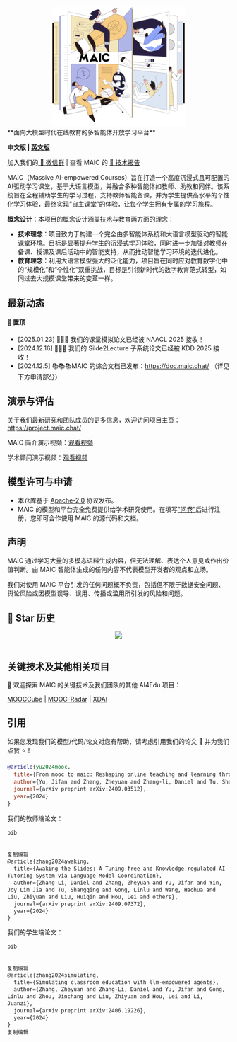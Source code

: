 <div align="center">
<img src="./docs/maic_logo.jpg" width="300em" ></img> 
</div>
**面向大模型时代在线教育的多智能体开放学习平台**

<strong>中文版 | [英文版](./README.md)</strong>

加入我们的<a href="docs/wechat.md" target="_blank"> 💬 微信群</a> | 查看 MAIC 的 <a href="https://arxiv.org/abs/2409.03512" target="_blank"> 📖 技术报告</a>

MAIC（Massive AI-empowered Courses）旨在打造一个高度沉浸式且可配置的AI驱动学习课堂，基于大语言模型，并融合多种智能体如教师、助教和同伴。该系统旨在全程辅助学生的学习过程，支持教师智能备课，并为学生提供高水平的个性化学习体验，最终实现“自主课堂”的体验，让每个学生拥有专属的学习旅程。

**概念设计**：本项目的概念设计涵盖技术与教育两方面的理念：

* **技术理念**：项目致力于构建一个完全由多智能体系统和大语言模型驱动的智能课堂环境。目标是显著提升学生的沉浸式学习体验，同时进一步加强对教师在备课、授课及课后活动中的智能支持，从而推动智能学习环境的迭代进化。
* **教育理念**：利用大语言模型强大的泛化能力，项目旨在同时应对教育数字化中的“规模化”和“个性化”双重挑战，目标是引领新时代的数字教育范式转型，如同过去大规模课堂带来的变革一样。

## 最新动态 <!-- omit in toc -->

#### 📌 置顶

* [2025.01.23] 🚀🚀🚀 我们的课堂模拟论文已经被 NAACL 2025 接收！ 
* [2024.12.16] 🚀🚀🚀 我们的 Silde2Lecture 子系统论文已经被 KDD 2025 接收！ 
* [2024.12.5] 📚📚📚MAIC 的综合文档已发布：https://doc.maic.chat/ （详见下方申请部分）

## 演示与评估 <!-- omit in toc -->

关于我们最新研究和团队成员的更多信息，欢迎访问项目主页：https://project.maic.chat/

MAIC 简介演示视频：[观看视频](https://cloud.tsinghua.edu.cn/f/24c66e1318fc403e99d5/)

学术顾问演示视频：[观看视频](https://cloud.tsinghua.edu.cn/f/25f5416274cc410daf4a/)

## 模型许可与申请 <!-- omit in toc -->

* 本仓库基于 [Apache-2.0](https://github.com/OpenBMB/MiniCPM/blob/main/LICENSE) 协议发布。
* MAIC 的模型和平台完全免费提供给学术研究使用。在填写["问卷"](https://vd17d2kd0c.feishu.cn/share/base/form/shrcn2PmspMbOnXZi1hxbS5AA7d)后进行注册，您即可合作使用 MAIC 的源代码和文档。

## 声明 <!-- omit in toc -->

MAIC 通过学习大量的多模态语料生成内容，但无法理解、表达个人意见或作出价值判断。由 MAIC 智能体生成的任何内容不代表模型开发者的观点和立场。

我们对使用 MAIC 平台引发的任何问题概不负责，包括但不限于数据安全问题、舆论风险或因模型误导、误用、传播或滥用所引发的风险和问题。

## 🌟 Star 历史 <!-- omit in toc -->


<table align="center">
    <p align="center">
      <img src="assets/star_history.svg"/>
    </p>
</table>

<!-- <picture>
  <source
    media="(prefers-color-scheme: dark)"
    srcset="
      https://api.star-history.com/svg?repos=THU-MAIC/MAIC-Core&type=Date&theme=dark
    "
  />
  <source
    media="(prefers-color-scheme: light)"
    srcset="
      https://api.star-history.com/svg?repos=THU-MAIC/MAIC-Core&type=Date
    "
  />
  <img
    alt="Star History Chart"
    src="https://api.star-history.com/svg?repos=THU-MAIC/MAIC-Core&type=Date"
  />
</picture> -->

## 关键技术及其他相关项目 <!-- omit in toc -->

👏 欢迎探索 MAIC 的关键技术及我们团队的其他 AI4Edu 项目：

[MOOCCube](https://github.com/THU-KEG/MOOCCubeX?tab=readme-ov-file) | [MOOC-Radar](https://github.com/THU-KEG/MOOC-Radar) | [XDAI](https://github.com/THUDM/XDAI) 

## 引用 <!-- omit in toc -->

如果您发现我们的模型/代码/论文对您有帮助，请考虑引用我们的论文 📝 并为我们点赞 ⭐️！

```bib
@article{yu2024mooc,
  title={From mooc to maic: Reshaping online teaching and learning through llm-driven agents},
  author={Yu, Jifan and Zhang, Zheyuan and Zhang-li, Daniel and Tu, Shangqing and Hao, Zhanxin and Li, Rui Miao and Li, Haoxuan and Wang, Yuanchun and Li, Hanming and Gong, Linlu and others},
  journal={arXiv preprint arXiv:2409.03512},
  year={2024}
}
```

我们的教师端论文：

```
bib


复制编辑
@article{zhang2024awaking,
  title={Awaking the Slides: A Tuning-free and Knowledge-regulated AI Tutoring System via Language Model Coordination},
  author={Zhang-Li, Daniel and Zhang, Zheyuan and Yu, Jifan and Yin, Joy Lim Jia and Tu, Shangqing and Gong, Linlu and Wang, Haohua and Liu, Zhiyuan and Liu, Huiqin and Hou, Lei and others},
  journal={arXiv preprint arXiv:2409.07372},
  year={2024}
}
```

我们的学生端论文：

```
bib


复制编辑
@article{zhang2024simulating,
  title={Simulating classroom education with llm-empowered agents},
  author={Zhang, Zheyuan and Zhang-Li, Daniel and Yu, Jifan and Gong, Linlu and Zhou, Jinchang and Liu, Zhiyuan and Hou, Lei and Li, Juanzi},
  journal={arXiv preprint arXiv:2406.19226},
  year={2024}
}
复制编辑
```







##### 